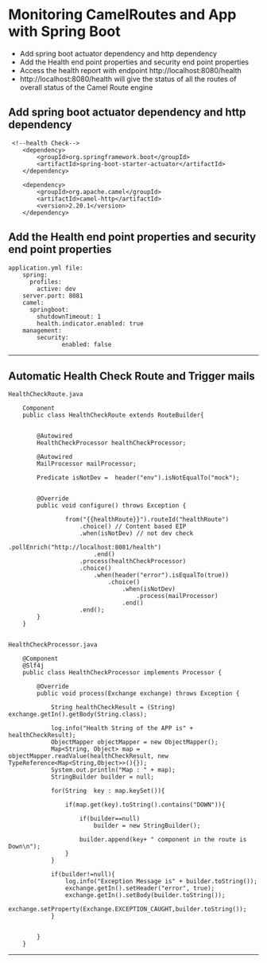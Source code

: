 # Monitoring CamelRoutes and App with Spring Boot

-	Add spring boot actuator dependency and http dependency
-	Add the Health end point properties and security end point properties
-	Access the health report with endpoint http://localhost:8080/health
-	http://localhost:8080/health will give the status of all the routes of overall status of the Camel Route engine


## Add spring boot actuator dependency and http dependency

	 <!--health Check-->
        <dependency>
            <groupId>org.springframework.boot</groupId>
            <artifactId>spring-boot-starter-actuator</artifactId>
        </dependency>

        <dependency>
            <groupId>org.apache.camel</groupId>
            <artifactId>camel-http</artifactId>
            <version>2.20.1</version>
        </dependency>
		
## Add the Health end point properties and security end point properties	

	application.yml file:
		spring:
		  profiles:
			active: dev
		server.port: 8081
		camel:
		  springboot:
			shutdownTimeout: 1
			health.indicator.enabled: true
		management:
			security:
				   enabled: false
				   
				   
-------------------------------------------------------------------
## Automatic Health Check Route and Trigger mails

	HealthCheckRoute.java
	
		Component
		public class HealthCheckRoute extends RouteBuilder{


			@Autowired
			HealthCheckProcessor healthCheckProcessor;

			@Autowired
			MailProcessor mailProcessor;

			Predicate isNotDev =  header("env").isNotEqualTo("mock");


			@Override
			public void configure() throws Exception {

					from("{{healthRoute}}").routeId("healthRoute")
						.choice() // Content based EIP
						.when(isNotDev) // not dev check
								.pollEnrich("http://localhost:8081/health")
							.end()
						.process(healthCheckProcessor)
						.choice()
							.when(header("error").isEqualTo(true))
								.choice()
									.when(isNotDev)
										.process(mailProcessor)
									.end()
						.end();
			}
		}
		
		
	HealthCheckProcessor.java
	
		@Component
		@Slf4j
		public class HealthCheckProcessor implements Processor {

			@Override
			public void process(Exchange exchange) throws Exception {

				String healthCheckResult = (String) exchange.getIn().getBody(String.class);

				log.info("Health String of the APP is" + healthCheckResult);
				ObjectMapper objectMapper = new ObjectMapper();
				Map<String, Object> map = objectMapper.readValue(healthCheckResult, new TypeReference<Map<String,Object>>(){});
				System.out.println("Map : " + map);
				StringBuilder builder = null;

				for(String  key : map.keySet()){

					if(map.get(key).toString().contains("DOWN")){

						if(builder==null)
							builder = new StringBuilder();

						builder.append(key+ " component in the route is Down\n");
					}
				}

				if(builder!=null){
					log.info("Exception Message is" + builder.toString());
					exchange.getIn().setHeader("error", true);
					exchange.getIn().setBody(builder.toString());
					exchange.setProperty(Exchange.EXCEPTION_CAUGHT,builder.toString());
				}


			}
		}

		

-------------------------------------------------------------------
























